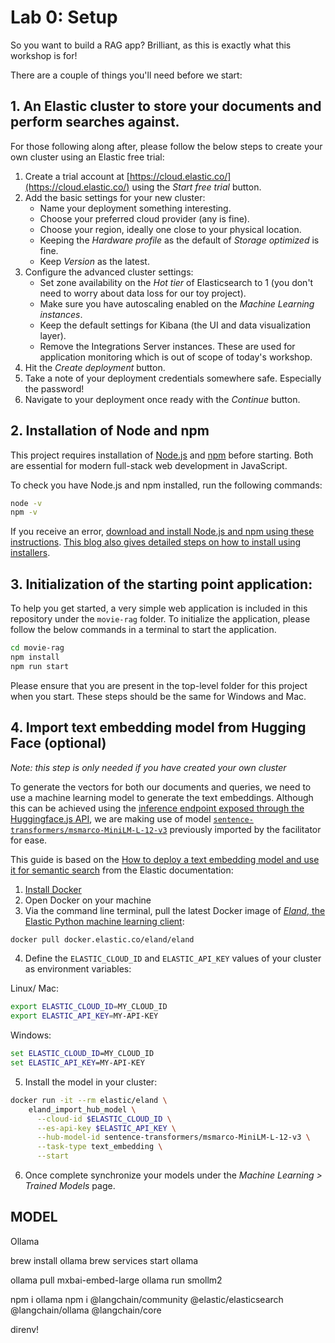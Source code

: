# Lab 0: Setup

So you want to build a RAG app? Brilliant, as this is exactly what this workshop is for! 

There are a couple of things you'll need before we start:

## 1. An Elastic cluster to store your documents and perform searches against. 

For those following along after, please follow the below steps to create your own cluster using an Elastic free trial:

1. Create a trial account at [https://cloud.elastic.co/](https://cloud.elastic.co/) using the *Start free trial* button.
2. Add the basic settings for your new cluster:
    * Name your deployment something interesting.
    * Choose your preferred cloud provider (any is fine).
    * Choose your region, ideally one close to your physical location.
    * Keeping the *Hardware profile* as the default of *Storage optimized* is fine.
    * Keep *Version* as the latest.
3. Configure the advanced cluster settings:
    * Set zone availability on the *Hot tier* of Elasticsearch to 1 (you don't need to worry about data loss for our toy project).
    * Make sure you have autoscaling enabled on the *Machine Learning instances*.
    * Keep the default settings for Kibana (the UI and data visualization layer).
    * Remove the Integrations Server instances. These are used for application monitoring which is out of scope of today's workshop.
4. Hit the *Create deployment* button.
5. Take a note of your deployment credentials somewhere safe. Especially the password!
6. Navigate to your deployment once ready with the *Continue* button.

## 2. Installation of Node and npm

This project requires installation of [Node.js](https://nodejs.org/en) and [npm](https://www.npmjs.com/) before starting. Both are essential for modern full-stack web development in JavaScript.

To check you have Node.js and npm installed, run the following commands:

```bash
node -v
npm -v
```

If you receive an error, [download and install Node.js and npm using these instructions](https://docs.npmjs.com/downloading-and-installing-node-js-and-npm). [This blog also gives detailed steps on how to install using installers](https://radixweb.com/blog/installing-npm-and-nodejs-on-windows-and-mac).

## 3. Initialization of the starting point application:

To help you get started, a very simple web application is included in this repository under the `movie-rag` folder. To initialize the application, please follow the below commands in a terminal to start the application. 

```bash
cd movie-rag
npm install
npm run start
```

Please ensure that you are present in the top-level folder for this project when you start. These steps should be the same for Windows and Mac.

## 4. Import text embedding model from Hugging Face (optional)

*Note: this step is only needed if you have created your own cluster*

To generate the vectors for both our documents and queries, we need to use a machine learning model to generate the text embeddings. Although this can be achieved using the [inference endpoint exposed through the Huggingface.js API](https://huggingface.co/docs/huggingface.js/en/inference/README#feature-extraction), we are making use of model [`sentence-transformers/msmarco-MiniLM-L-12-v3`](https://huggingface.co/sentence-transformers/msmarco-MiniLM-L-12-v3) previously imported by the facilitator for ease.

This guide is based on the [How to deploy a text embedding model and use it for semantic search](https://www.elastic.co/guide/en/machine-learning/current/ml-nlp-text-emb-vector-search-example.html) from the Elastic documentation:

1. [Install Docker](https://docs.docker.com/get-docker/)
2. Open Docker on your machine
3. Via the command line terminal, pull the latest Docker image of [*Eland*, the Elastic Python machine learning client](https://www.elastic.co/guide/en/elasticsearch/client/eland/current):

```bash
docker pull docker.elastic.co/eland/eland
```

4. Define the `ELASTIC_CLOUD_ID` and `ELASTIC_API_KEY` values of your cluster as environment variables:

Linux/ Mac:
```bash
export ELASTIC_CLOUD_ID=MY_CLOUD_ID
export ELASTIC_API_KEY=MY-API-KEY
```

Windows:
```cmd
set ELASTIC_CLOUD_ID=MY_CLOUD_ID
set ELASTIC_API_KEY=MY-API-KEY
```

5. Install the model in your cluster:

```bash
docker run -it --rm elastic/eland \
    eland_import_hub_model \
      --cloud-id $ELASTIC_CLOUD_ID \
      --es-api-key $ELASTIC_API_KEY \
      --hub-model-id sentence-transformers/msmarco-MiniLM-L-12-v3 \
      --task-type text_embedding \
      --start
```

6. Once complete synchronize your models under the *Machine Learning > Trained Models* page.

## MODEL

Ollama

brew install ollama
brew services start ollama

ollama pull mxbai-embed-large
ollama run smollm2


npm i ollama
npm i @langchain/community @elastic/elasticsearch @langchain/ollama @langchain/core

direnv!